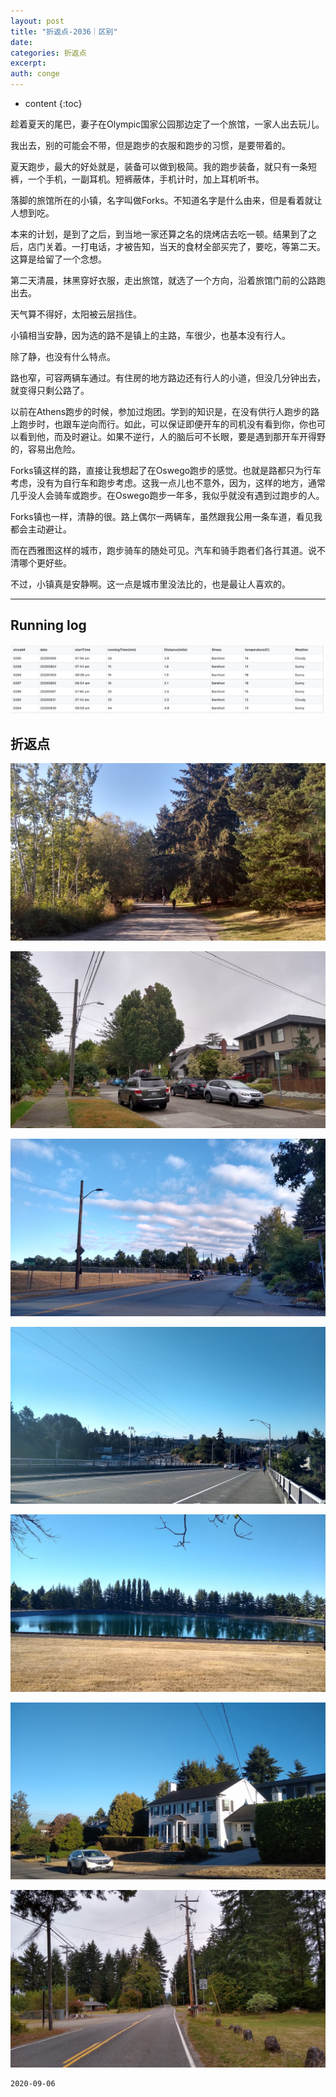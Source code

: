 ```yaml
---
layout: post
title: "折返点-2036｜区别"
date:
categories: 折返点
excerpt:
auth: conge
---
```

* content
{:toc}

趁着夏天的尾巴，妻子在Olympic国家公园那边定了一个旅馆，一家人出去玩儿。

我出去，别的可能会不带，但是跑步的衣服和跑步的习惯，是要带着的。

夏天跑步，最大的好处就是，装备可以做到极简。我的跑步装备，就只有一条短裤，一个手机，一副耳机。短裤蔽体，手机计时，加上耳机听书。

落脚的旅馆所在的小镇，名字叫做Forks。不知道名字是什么由来，但是看着就让人想到吃。

本来的计划，是到了之后，到当地一家还算之名的烧烤店去吃一顿。结果到了之后，店门关着。一打电话，才被告知，当天的食材全部买完了，要吃，等第二天。这算是给留了一个念想。

第二天清晨，抹黑穿好衣服，走出旅馆，就选了一个方向，沿着旅馆门前的公路跑出去。

天气算不得好，太阳被云层挡住。

小镇相当安静，因为选的路不是镇上的主路，车很少，也基本没有行人。

除了静，也没有什么特点。

路也窄，可容两辆车通过。有住房的地方路边还有行人的小道，但没几分钟出去，就变得只剩公路了。

以前在Athens跑步的时候，参加过炮团。学到的知识是，在没有供行人跑步的路上跑步时，也跟车逆向而行。如此，可以保证即便开车的司机没有看到你，你也可以看到他，而及时避让。如果不逆行，人的脑后可不长眼，要是遇到那开车开得野的，容易出危险。

Forks镇这样的路，直接让我想起了在Oswego跑步的感觉。也就是路都只为行车考虑，没有为自行车和跑步考虑。这我一点儿也不意外，因为，这样的地方，通常几乎没人会骑车或跑步。在Oswego跑步一年多，我似乎就没有遇到过跑步的人。

Forks镇也一样，清静的很。路上偶尔一两辆车，虽然跟我公用一条车道，看见我都会主动避让。

而在西雅图这样的城市，跑步骑车的随处可见。汽车和骑手跑者们各行其道。说不清哪个更好些。

不过，小镇真是安静啊。这一点是城市里没法比的，也是最让人喜欢的。

-----

## Running log
![Running log week 36， 2020](/assets/images/折返点/118382-1e879ec8be47523d.png)

## 折返点
![20200830.jpg](/assets/images/折返点/118382-a0d0f03816fa6748.jpg)

![20200831.jpg](/assets/images/折返点/118382-daae53056ae4b171.jpg)

![20200901.jpg](/assets/images/折返点/118382-732db0ac3063cff1.jpg)

![20200902.jpg](/assets/images/折返点/118382-c820a4db3b4edbab.jpg)

![20200903.jpg](/assets/images/折返点/118382-7f3f8335b60c0ce7.jpg)

![20200904.jpg](/assets/images/折返点/118382-2c2bbcd7bc34004d.jpg)

![20200905.jpg](/assets/images/折返点/118382-155785a18d993c26.jpg)


```
2020-09-06
```
